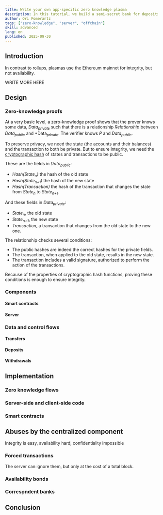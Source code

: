 ```yaml
---
title: Write your own app-specific zero knowledge plasma
description: In this tutorial, we build a semi-secret bank for deposits. The bank is a centralized component; it knows the balance of each user. However, this information is not stored onchain. Instead, the bank posts a hash of the state. Every time there is a transaction, the bank posts the new hash, along with a zero-knowledge proof that it has a (signed) transaction that changes the hash state to the new one. After reading this tutorial, you will understand not just how to use zero knowledge proofs, but also why you use them and how to do so securely.
author: Ori Pomerantz
tags: ["zero-knowledge", "server", "offchain"]
skill: advanced
lang: en
published: 2025-09-30
---
```


## Introduction

In contrast to [rollups](/developers/docs/scaling/zk-rollups/), [plasmas](/developers/docs/scaling/plasma) use the Ethereum mainnet for integrity, but not availability. 

WRITE MORE HERE


## Design

### Zero-knowledge proofs

At a very basic level, a zero-knowledge proof shows that the prover knows some data, *Data<sub>private</sub>* such that there is a relationship *Relationship* between *Data<sub>public</sub>* and *Data<sub>private</sub>. The verifier knows *P* and *Data<sub>public</sub>*.

To preserve privacy, we need the state (the accounts and their balances) and the transaction to both be private. But to ensure integrity, we need the [cryptographic hash](https://en.wikipedia.org/wiki/Cryptographic_hash_function) of states and transactions to be public.

These are the fields in *Data<sub>public</sub>*:

- *Hash(State<sub>n</sub>)* the hash of the old state
- *Hash(State<sub>n+1</sub>)* the hash of the new state
- *Hash(Transaction)* the hash of the transaction that changes the state from *State<sub>n</sub>* to *State<sub>n+1</sub>*.

And these fields in *Data<sub>private</sub>*:

- *State<sub>n</sub>*, the old state
- *State<sub>n+1</sub>*, the new state
- *Transaction*, a transaction that changes from the old state to the new one.

The relationship checks several conditions:

- The public hashes are indeed the correct hashes for the private fields.
- The transaction, when applied to the old state, results in the new state.
- The transaction includes a valid signature, authorized to perform the action of the transactions.

Because of the properties of cryptographic hash functions, proving these conditions is enough to ensure integrity. 

### Components

#### Smart contracts

#### Server

### Data and control flows

#### Transfers

#### Deposits

#### Withdrawals

## Implementation

### Zero knowledge flows

### Server-side and client-side code

### Smart contracts

## Abuses by the centralized component

Integrity is easy, availability hard, confidentiality impossible

### Forced transactions

The server can ignore them, but only at the cost of a total block.

### Availability bonds

### Correspndent banks

## Conclusion